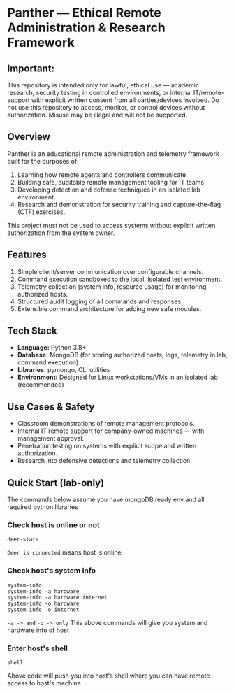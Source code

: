 # Panther — Ethical Remote Administration & Research Framework
## Important: 
This repository is intended only for lawful, ethical use — academic research, security testing in controlled environments, or internal IT/remote-support with explicit written consent from all parties/devices involved. Do not use this repository to access, monitor, or control devices without authorization. Misuse may be illegal and will not be supported.

## Overview

Panther is an educational remote administration and telemetry framework built for the purposes of:

1. Learning how remote agents and controllers communicate.
2. Building safe, auditable remote management tooling for IT teams.
3. Developing detection and defense techniques in an isolated lab environment.
4. Research and demonstration for security training and capture-the-flag (CTF) exercises.

This project must not be used to access systems without explicit written authorization from the system owner.

## Features

1. Simple client/server communication over configurable channels.
2. Command execution sandboxed to the local, isolated test environment.
3. Telemetry collection (system info, resource usage) for monitoring authorized hosts.
4. Structured audit logging of all commands and responses.
5. Extensible command architecture for adding new safe modules.

## Tech Stack

* **Language:** Python 3.8+
* **Database:** MongoDB (for storing authorized hosts, logs, telemetry in lab, command execution)
* **Libraries:** pymongo, CLI utilities
* **Environment:** Designed for Linux workstations/VMs in an isolated lab (recommended)

## Use Cases & Safety

* Classroom demonstrations of remote management protocols.
* Internal IT remote support for company-owned machines — with management approval.
* Penetration testing on systems with explicit scope and written authorization.
* Research into defensive detections and telemetry collection.

##  Quick Start (lab-only)
The commands below assume you have mongoDB ready env and all required python libraries
### Check host is online or not
```
deer-state
```
` Deer is connected ` means host is online

### Check host's system info
```
system-info
system-info -a hardware
system-info -a hardware internet
system-info -o hardware
system-info -o internet
```
`-a -> and`
`-o -> only`
This above commands will give you system and hardware info of host

### Enter host's shell
```
shell
```
Above code will push you into host's shell where you can have remote access to host's mechine
